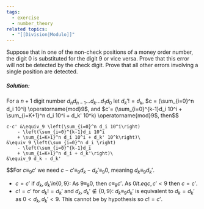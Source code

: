 ```yaml
---
tags:
  - exercise
  - number_theory
related topics:
  - "[[Division|Modulo]]"
---
```

Suppose that in one of the non-check positions of a money order number, the digit $0$ is substituted for the digit $9$ or vice versa. Prove that this error will not be detected by the check digit. Prove that all other errors involving a single position are detected.
##### Solution:
For a $n+1$ digit number $d_n d_{n-1}\dots d_k \dots d_1 d_0$ let $d_k' != d_k$, $c = (\sum_{i=0}^n d_i 10^i) \operatorname{mod}9$, and $c'= (\sum_{i=0}^{k-1}d_i 10^i + \sum_{i=K+1}^n d_i 10^i + d_k' 10^k) \operatorname{mod}9$, then$$

	c-c' &\equiv_9 \left(\sum_{i=0}^n d_i 10^i\right)
		- \left(\sum_{i=0}^{k-1}d_i 10^i 
		+ \sum_{i=K+1}^n d_i 10^i + d_k' 10^k\right)\
	&\equiv_9 \left(\sum_{i=0}^n d_i \right)
		- \left(\sum_{i=0}^{k-1}d_i
		+ \sum_{i=K+1}^n d_i + d_k'\right)\
	&\equiv_9 d_k - d_k'

$$For $c\equiv_9 c'$ we need $c-c'\equiv_9 d_k-d_k'\equiv_9 0$, meaning $d_k\equiv_9 d_k'$.
- $c=c'$ if $d_k,d_k' in\{0,9\}$:
	As $9\equiv_9 0$, then $c\equiv_9 c'$. As $0 lt.eq c,c' < 9$ then $c= c'$.
- $c != c'$ for $d_k != d_k'$ and $d_k, d_k'\notin\{0,9\}$:
	$d_k\equiv_9 d_k'$ is equivalent to $d_k=d_k'$ as $0< d_k, d_k'< 9$. This cannot be by hypothesis so $c != c'$.
